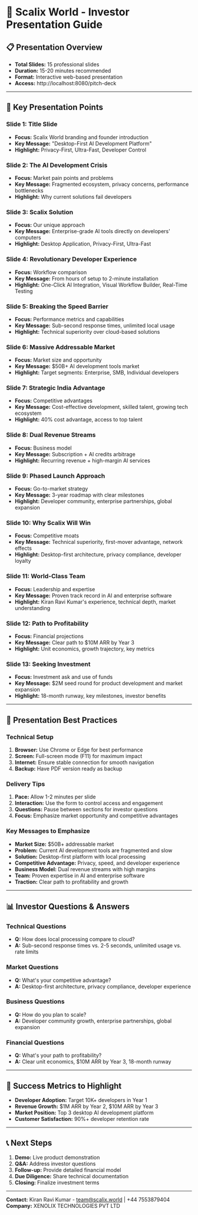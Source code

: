 # 🚀 Scalix World - Investor Presentation Guide

## 📋 **Presentation Overview**
- **Total Slides:** 15 professional slides
- **Duration:** 15-20 minutes recommended
- **Format:** Interactive web-based presentation
- **Access:** http://localhost:8080/pitch-deck

---

## 🎯 **Key Presentation Points**

### **Slide 1: Title Slide**
- **Focus:** Scalix World branding and founder introduction
- **Key Message:** "Desktop-First AI Development Platform"
- **Highlight:** Privacy-First, Ultra-Fast, Developer Control

### **Slide 2: The AI Development Crisis**
- **Focus:** Market pain points and problems
- **Key Message:** Fragmented ecosystem, privacy concerns, performance bottlenecks
- **Highlight:** Why current solutions fail developers

### **Slide 3: Scalix Solution**
- **Focus:** Our unique approach
- **Key Message:** Enterprise-grade AI tools directly on developers' computers
- **Highlight:** Desktop Application, Privacy-First, Ultra-Fast

### **Slide 4: Revolutionary Developer Experience**
- **Focus:** Workflow comparison
- **Key Message:** From hours of setup to 2-minute installation
- **Highlight:** One-Click AI Integration, Visual Workflow Builder, Real-Time Testing

### **Slide 5: Breaking the Speed Barrier**
- **Focus:** Performance metrics and capabilities
- **Key Message:** Sub-second response times, unlimited local usage
- **Highlight:** Technical superiority over cloud-based solutions

### **Slide 6: Massive Addressable Market**
- **Focus:** Market size and opportunity
- **Key Message:** $50B+ AI development tools market
- **Highlight:** Target segments: Enterprise, SMB, Individual developers

### **Slide 7: Strategic India Advantage**
- **Focus:** Competitive advantages
- **Key Message:** Cost-effective development, skilled talent, growing tech ecosystem
- **Highlight:** 40% cost advantage, access to top talent

### **Slide 8: Dual Revenue Streams**
- **Focus:** Business model
- **Key Message:** Subscription + AI credits arbitrage
- **Highlight:** Recurring revenue + high-margin AI services

### **Slide 9: Phased Launch Approach**
- **Focus:** Go-to-market strategy
- **Key Message:** 3-year roadmap with clear milestones
- **Highlight:** Developer community, enterprise partnerships, global expansion

### **Slide 10: Why Scalix Will Win**
- **Focus:** Competitive moats
- **Key Message:** Technical superiority, first-mover advantage, network effects
- **Highlight:** Desktop-first architecture, privacy compliance, developer loyalty

### **Slide 11: World-Class Team**
- **Focus:** Leadership and expertise
- **Key Message:** Proven track record in AI and enterprise software
- **Highlight:** Kiran Ravi Kumar's experience, technical depth, market understanding

### **Slide 12: Path to Profitability**
- **Focus:** Financial projections
- **Key Message:** Clear path to $10M ARR by Year 3
- **Highlight:** Unit economics, growth trajectory, key metrics

### **Slide 13: Seeking Investment**
- **Focus:** Investment ask and use of funds
- **Key Message:** $2M seed round for product development and market expansion
- **Highlight:** 18-month runway, key milestones, investor benefits

---

## 🎨 **Presentation Best Practices**

### **Technical Setup**
1. **Browser:** Use Chrome or Edge for best performance
2. **Screen:** Full-screen mode (F11) for maximum impact
3. **Internet:** Ensure stable connection for smooth navigation
4. **Backup:** Have PDF version ready as backup

### **Delivery Tips**
1. **Pace:** Allow 1-2 minutes per slide
2. **Interaction:** Use the form to control access and engagement
3. **Questions:** Pause between sections for investor questions
4. **Focus:** Emphasize market opportunity and competitive advantages

### **Key Messages to Emphasize**
- **Market Size:** $50B+ addressable market
- **Problem:** Current AI development tools are fragmented and slow
- **Solution:** Desktop-first platform with local processing
- **Competitive Advantage:** Privacy, speed, and developer experience
- **Business Model:** Dual revenue streams with high margins
- **Team:** Proven expertise in AI and enterprise software
- **Traction:** Clear path to profitability and growth

---

## 📊 **Investor Questions & Answers**

### **Technical Questions**
- **Q:** How does local processing compare to cloud?
- **A:** Sub-second response times vs. 2-5 seconds, unlimited usage vs. rate limits

### **Market Questions**
- **Q:** What's your competitive advantage?
- **A:** Desktop-first architecture, privacy compliance, developer experience

### **Business Questions**
- **Q:** How do you plan to scale?
- **A:** Developer community growth, enterprise partnerships, global expansion

### **Financial Questions**
- **Q:** What's your path to profitability?
- **A:** Clear unit economics, $10M ARR by Year 3, 18-month runway

---

## 🎯 **Success Metrics to Highlight**
- **Developer Adoption:** Target 10K+ developers in Year 1
- **Revenue Growth:** $1M ARR by Year 2, $10M ARR by Year 3
- **Market Position:** Top 3 desktop AI development platform
- **Customer Satisfaction:** 90%+ developer retention rate

---

## 📞 **Next Steps**
1. **Demo:** Live product demonstration
2. **Q&A:** Address investor questions
3. **Follow-up:** Provide detailed financial model
4. **Due Diligence:** Share technical documentation
5. **Closing:** Finalize investment terms

---

**Contact:** Kiran Ravi Kumar - team@scalix.world | +44 7553879404
**Company:** XENOLIX TECHNOLOGIES PVT LTD
